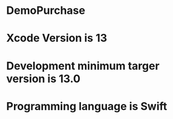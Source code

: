 # DemoPurchase

# Xcode Version is 13

# Development minimum targer version is 13.0

# Programming language is Swift
